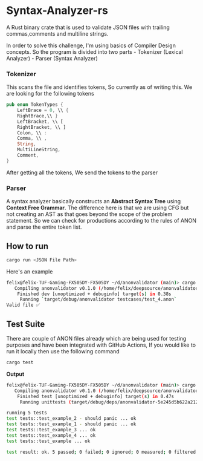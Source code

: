 # Syntax-Analyzer-rs
A Rust binary crate that is used to validate JSON files with trailing commas,comments and multiline strings.

In order to solve this challenge, I'm using basics of Compiler Design concepts. So the program is divided into two parts 
    - Tokenizer (Lexical Analyzer)
    - Parser (Syntax Analyzer)

### Tokenizer
This scans the file and identifies tokens, So currently as of writing this. We are looking for the following tokens
```rust
pub enum TokenTypes {
    LeftBrace = 0, \\ {
    RightBrace,\\ }
    LeftBracket, \\ [
    RightBracket, \\ ]
    Colon, \\ :
    Comma, \\ ,
    String, 
    MultiLineString,
    Comment,
}
```
After getting all the tokens, We send the tokens to the parser

### Parser
A syntax analyzer basically constructs an **Abstract Syntax Tree** using **Context Free Grammar**. The difference here is that we are using CFG but not creating an AST as that goes beyond the scope of the problem statement. So we can check for productions according to the rules of ANON and parse the entire token list.


## How to run

```bash 
cargo run <JSON File Path>
``` 
Here's an example 

```bash
felix@felix-TUF-Gaming-FX505DY-FX505DY ~/d/anonvalidator (main)> cargo run testcases/test_4.anon
   Compiling anonvalidator v0.1.0 (/home/felix/deepsource/anonvalidator)
    Finished dev [unoptimized + debuginfo] target(s) in 0.38s
     Running `target/debug/anonvalidator testcases/test_4.anon`
Valid file ✅
```
## Test Suite

There are couple of ANON files already which are being used for testing purposes and have been integrated with GitHub Actions, If you would like to run it locally then use the following command

```bash
cargo test 
```

**Output**

```bash
felix@felix-TUF-Gaming-FX505DY-FX505DY ~/d/anonvalidator (main)> cargo test
   Compiling anonvalidator v0.1.0 (/home/felix/deepsource/anonvalidator)
    Finished test [unoptimized + debuginfo] target(s) in 0.47s
     Running unittests (target/debug/deps/anonvalidator-5e245d5b622a2128)

running 5 tests
test tests::test_example_2 - should panic ... ok
test tests::test_example_1 - should panic ... ok
test tests::test_example_3 ... ok
test tests::test_example_4 ... ok
test tests::test_example ... ok

test result: ok. 5 passed; 0 failed; 0 ignored; 0 measured; 0 filtered out; finished in 0.00s
```
